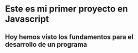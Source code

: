 # Este es mi primer proyecto en Javascript 

## Hoy hemos visto los fundamentos para el desarrollo de un programa
